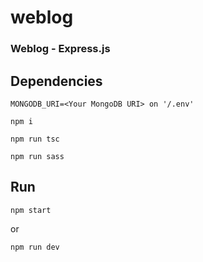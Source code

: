 # weblog

### Weblog - Express.js

## Dependencies

```
MONGODB_URI=<Your MongoDB URI> on '/.env'
```

```
npm i
```

```
npm run tsc
```

```
npm run sass
```

## Run

```
npm start
```

or

```
npm run dev
```
